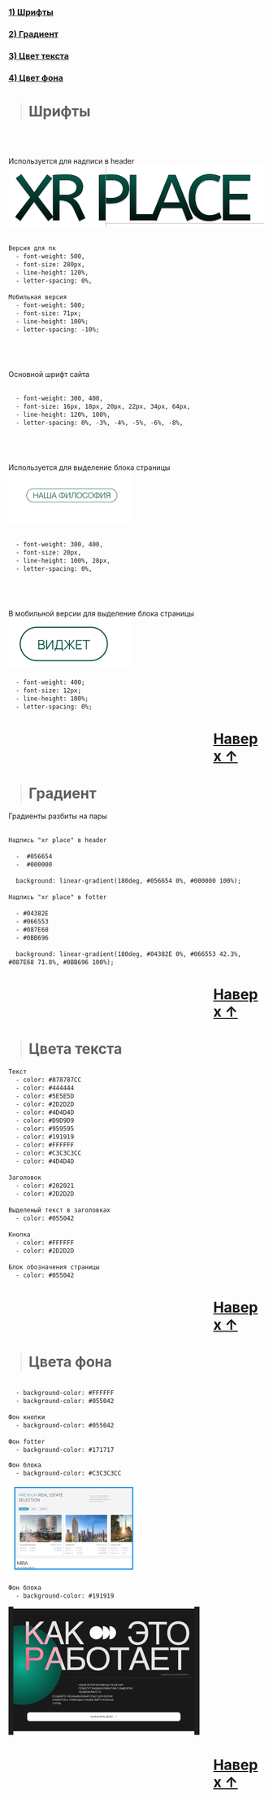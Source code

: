 

<a id="0"></a>

### [1) Шрифты](#1)
### [2) Градиент](#2)
### [3) Цвет текста](#3)
### [4) Цвет фона](#4)

> <h1 id="1" style="font-weight: bold;">Шрифты</h1>

<h2 style="font-weight: bold; color: #FFF;">Gotham</h2>

Используется для надписи в header  \
![alt text](/image/image-1.png)

```

Версия для пк
  - font-weight: 500,
  - font-size: 280px,
  - line-height: 120%,
  - letter-spacing: 0%,

Мобильная версия
  - font-weight: 500;
  - font-size: 71px;
  - line-height: 100%;
  - letter-spacing: -10%;

```

<h2 style="font-weight: bold; color: #FFF;">Inter</h2>

Основной шрифт сайта

```

  - font-weight: 300, 400,
  - font-size: 16px, 18px, 20px, 22px, 34px, 64px,
  - line-height: 120%, 100%, 
  - letter-spacing: 0%, -3%, -4%, -5%, -6%, -8%, 

```

<h2 style="font-weight: bold; color: #FFF;">Helvetica</h2>

Используется для выделение блока страницы \
![alt text](/image/image.png)

```

  - font-weight: 300, 400, 
  - font-size: 20px, 
  - line-height: 100%, 28px, 
  - letter-spacing: 0%, 

```

<h2 style="font-weight: bold; color: #FFF;">Manrope</h2>

В мобильной версии для выделение блока страницы \
![alt text](/image/image-7.png)

```
  - font-weight: 400;
  - font-size: 12px;
  - line-height: 100%;
  - letter-spacing: 0%;

```

<a><h1 style="margin-left: 80%;">[Наверх &#8593;](#0)</h1></a>

> <h1 id="2" style="font-weight: bold;">Градиент</h1>

Градиенты разбиты на пары

``` 

Надпись "xr place" в header

  -  #056654
  -  #000000

  background: linear-gradient(180deg, #056654 0%, #000000 100%);

Надпись "xr place" в fotter

  - #04382E
  - #066553
  - #087E68
  - #0BB696

  background: linear-gradient(180deg, #04382E 0%, #066553 42.3%, #087E68 71.8%, #0BB696 100%);

```

<a><h1 style="margin-left: 80%;">[Наверх &#8593;](#0)</h1></a>

> <h1 id="3" style="font-weight: bold;">Цвета текста</h1>

```
Текст
  - color: #878787CC
  - color: #444444
  - color: #5E5E5D
  - color: #2D2D2D
  - color: #4D4D4D
  - color: #D9D9D9
  - color: #959595
  - color: #191919
  - color: #FFFFFF
  - color: #C3C3C3CC 
  - color: #4D4D4D

Заголовок
  - color: #202021
  - color: #2D2D2D

Выделеный текст в заголовках
  - color: #055042

Кнопка 
  - color: #FFFFFF
  - color: #2D2D2D

Блок обозначения страницы 
  - color: #055042

```

<a><h1 style="margin-left: 80%;">[Наверх &#8593;](#0)</h1></a>

> <h1 id="4" style="font-weight: bold;">Цвета фона</h1>

```

  - background-color: #FFFFFF
  - background-color: #055042

Фон кнопки 
  - background-color: #055042

Фон fotter
  - background-color: #171717

```
```
Фон блока
  - background-color: #C3C3C3CC
```
![alt text](/image/image-6.png)
```
Фон блока
  - background-color: #191919
``` 
![alt text](/image/image-5.png)

<a><h1 style="margin-left: 80%;">[Наверх &#8593;](#0)</h1></a>